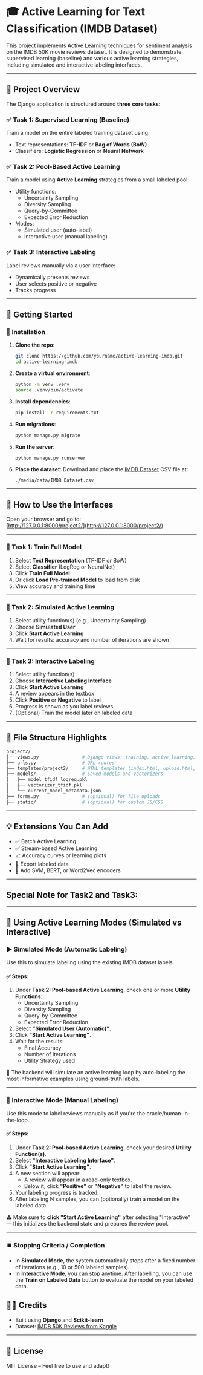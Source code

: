 # 🎓 Active Learning for Text Classification (IMDB Dataset)

This project implements Active Learning techniques for sentiment analysis on the IMDB 50K movie reviews dataset. It is designed to demonstrate supervised learning (baseline) and various active learning strategies, including simulated and interactive labeling interfaces.

---

## 📂 Project Overview

The Django application is structured around **three core tasks**:

### ✅ Task 1: Supervised Learning (Baseline)
Train a model on the entire labeled training dataset using:
- Text representations: **TF-IDF** or **Bag of Words (BoW)**
- Classifiers: **Logistic Regression** or **Neural Network**

### ✅ Task 2: Pool-Based Active Learning
Train a model using **Active Learning** strategies from a small labeled pool:
- Utility functions:
  - Uncertainty Sampling
  - Diversity Sampling
  - Query-by-Committee
  - Expected Error Reduction
- Modes:
  - Simulated user (auto-label)
  - Interactive user (manual labeling)

### ✅ Task 3: Interactive Labeling
Label reviews manually via a user interface:
- Dynamically presents reviews
- User selects positive or negative
- Tracks progress

---

## 🚀 Getting Started

### 🔧 Installation

1. **Clone the repo**:
   ```bash
   git clone https://github.com/yourname/active-learning-imdb.git
   cd active-learning-imdb
   ```

2. **Create a virtual environment**:
   ```bash
   python -m venv .venv
   source .venv/bin/activate
   ```

3. **Install dependencies**:
   ```bash
   pip install -r requirements.txt
   ```

4. **Run migrations**:
   ```bash
   python manage.py migrate
   ```

5. **Run the server**:
   ```bash
   python manage.py runserver
   ```

6. **Place the dataset**:
   Download and place the [IMDB Dataset](https://www.kaggle.com/datasets/lakshmi25npathi/imdb-dataset-of-50k-movie-reviews) CSV file at:
   ```
   ./media/data/IMDB Dataset.csv
   ```

---

## 🧠 How to Use the Interfaces

Open your browser and go to:  
[http://127.0.0.1:8000/project2/](http://127.0.0.1:8000/project2/)

---

### 🔹 Task 1: Train Full Model
1. Select **Text Representation** (TF-IDF or BoW)
2. Select **Classifier** (LogReg or NeuralNet)
3. Click **Train Full Model**
4. Or click **Load Pre-trained Model** to load from disk
5. View accuracy and training time

---

### 🔹 Task 2: Simulated Active Learning
1. Select utility function(s) (e.g., Uncertainty Sampling)
2. Choose **Simulated User**
3. Click **Start Active Learning**
4. Wait for results: accuracy and number of iterations are shown

---

### 🔹 Task 3: Interactive Labeling
1. Select utility function(s)
2. Choose **Interactive Labeling Interface**
3. Click **Start Active Learning**
4. A review appears in the textbox
5. Click **Positive** or **Negative** to label
6. Progress is shown as you label reviews
7. (Optional) Train the model later on labeled data

---

## 📁 File Structure Highlights

```bash
project2/
├── views.py                # Django views: training, active learning, labeling
├── urls.py                 # URL routes
├── templates/project2/     # HTML templates (index.html, upload.html, etc.)
├── models/                 # Saved models and vectorizers
│   ├── model_tfidf_logreg.pkl
│   ├── vectorizer_tfidf.pkl
│   └── current_model_metadata.json
├── forms.py                # (optional) for file uploads
├── static/                 # (optional) for custom JS/CSS
```

---

## 💡 Extensions You Can Add

- ✅ Batch Active Learning
- ✅ Stream-based Active Learning
- 📈 Accuracy curves or learning plots
- 💾 Export labeled data
- 🧠 Add SVM, BERT, or Word2Vec encoders

---


## Special Note for Task2 and Task3:

---

## 🧪 Using Active Learning Modes (Simulated vs Interactive)

### ▶️ Simulated Mode (Automatic Labeling)

Use this to simulate labeling using the existing IMDB dataset labels.

#### ✅ Steps:
1. Under **Task 2: Pool-based Active Learning**, check one or more **Utility Functions**:
   - Uncertainty Sampling
   - Diversity Sampling
   - Query-by-Committee
   - Expected Error Reduction
2. Select **"Simulated User (Automatic)"**.
3. Click **"Start Active Learning"**.
4. Wait for the results:
   - Final Accuracy
   - Number of Iterations
   - Utility Strategy used

🧠 The backend will simulate an active learning loop by auto-labeling the most informative examples using ground-truth labels.

---

### 👤 Interactive Mode (Manual Labeling)

Use this mode to label reviews manually as if you're the oracle/human-in-the-loop.

#### ✅ Steps:
1. Under **Task 2: Pool-based Active Learning**, check your desired **Utility Function(s)**.
2. Select **"Interactive Labeling Interface"**.
3. Click **"Start Active Learning"**.
4. A new section will appear:
   - A review will appear in a read-only textbox.
   - Below it, click **"Positive"** or **"Negative"** to label the review.
5. Your labeling progress is tracked.
6. After labeling N samples, you can (optionally) train a model on the labeled data.

⚠️ Make sure to **click "Start Active Learning"** after selecting "Interactive" — this initializes the backend state and prepares the review pool.

---

### ⏹️ Stopping Criteria / Completion

- In **Simulated Mode**, the system automatically stops after a fixed number of iterations (e.g., 10 or 500 labeled samples).
- In **Interactive Mode**, you can stop anytime. After labelling, you can use the **Train on Labeled Data** button to evaluate the model on your labeled data.



## 🧑‍💻 Credits

- Built using **Django** and **Scikit-learn**
- Dataset: [IMDB 50K Reviews from Kaggle](https://www.kaggle.com/datasets/lakshmi25npathi/imdb-dataset-of-50k-movie-reviews)

---

## 📃 License

MIT License – Feel free to use and adapt!



